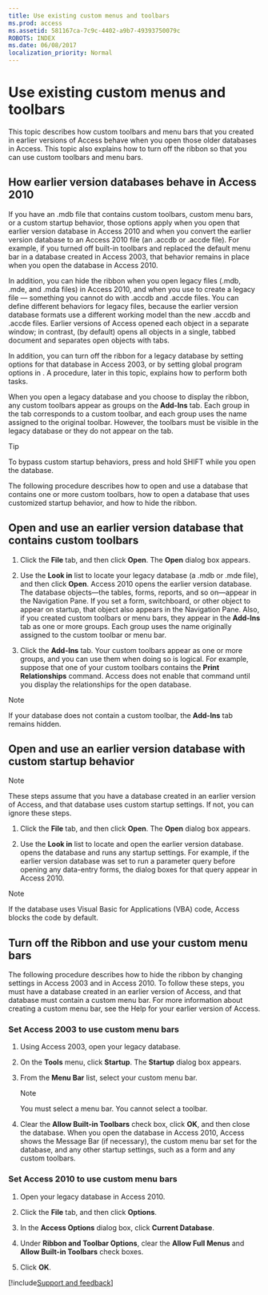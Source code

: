 ```yaml
---
title: Use existing custom menus and toolbars
ms.prod: access
ms.assetid: 581167ca-7c9c-4402-a9b7-49393750079c
ROBOTS: INDEX
ms.date: 06/08/2017
localization_priority: Normal
---
```



# Use existing custom menus and toolbars

This topic describes how custom toolbars and menu bars that you created in earlier versions of Access behave when you open those older databases in Access. This topic also explains how to turn off the ribbon so that you can use custom toolbars and menu bars.


## How earlier version databases behave in Access 2010

If you have an .mdb file that contains custom toolbars, custom menu bars, or a custom startup behavior, those options apply when you open that earlier version database in Access 2010 and when you convert the earlier version database to an Access 2010 file (an .accdb or .accde file). For example, if you turned off built-in toolbars and replaced the default menu bar in a database created in Access 2003, that behavior remains in place when you open the database in Access 2010.

In addition, you can hide the ribbon when you open legacy files (.mdb, .mde, and .mda files) in Access 2010, and when you use to create a legacy file — something you cannot do with .accdb and .accde files. You can define different behaviors for legacy files, because the earlier version database formats use a different working model than the new .accdb and .accde files. Earlier versions of Access opened each object in a separate window; in contrast, (by default) opens all objects in a single, tabbed document and separates open objects with tabs.

In addition, you can turn off the ribbon for a legacy database by setting options for that database in Access 2003, or by setting global program options in . A procedure, later in this topic, explains how to perform both tasks.

When you open a legacy database and you choose to display the ribbon, any custom toolbars appear as groups on the **Add-Ins** tab. Each group in the tab corresponds to a custom toolbar, and each group uses the name assigned to the original toolbar. However, the toolbars must be visible in the legacy database or they do not appear on the tab.

> [!TIP] 
> To bypass custom startup behaviors, press and hold SHIFT while you open the database.

The following procedure describes how to open and use a database that contains one or more custom toolbars, how to open a database that uses customized startup behavior, and how to hide the ribbon.


## Open and use an earlier version database that contains custom toolbars

1. Click the **File** tab, and then click **Open**. The **Open** dialog box appears.
    
2. Use the **Look in** list to locate your legacy database (a .mdb or .mde file), and then click **Open**. Access 2010 opens the earlier version database. The database objects—the tables, forms, reports, and so on—appear in the Navigation Pane. If you set a form, switchboard, or other object to appear on startup, that object also appears in the Navigation Pane. Also, if you created custom toolbars or menu bars, they appear in the **Add-Ins** tab as one or more groups. Each group uses the name originally assigned to the custom toolbar or menu bar.
    
3. Click the **Add-Ins** tab. Your custom toolbars appear as one or more groups, and you can use them when doing so is logical. For example, suppose that one of your custom toolbars contains the **Print Relationships** command. Access does not enable that command until you display the relationships for the open database.
    
> [!NOTE] 
> If your database does not contain a custom toolbar, the **Add-Ins** tab remains hidden.


## Open and use an earlier version database with custom startup behavior

> [!NOTE] 
> These steps assume that you have a database created in an earlier version of Access, and that database uses custom startup settings. If not, you can ignore these steps.

1. Click the **File** tab, and then click **Open**. The **Open** dialog box appears.
    
2. Use the **Look in** list to locate and open the earlier version database. opens the database and runs any startup settings. For example, if the earlier version database was set to run a parameter query before opening any data-entry forms, the dialog boxes for that query appear in Access 2010.
    
> [!NOTE] 
> If the database uses Visual Basic for Applications (VBA) code, Access blocks the code by default.


## Turn off the Ribbon and use your custom menu bars

The following procedure describes how to hide the ribbon by changing settings in Access 2003 and in Access 2010. To follow these steps, you must have a database created in an earlier version of Access, and that database must contain a custom menu bar. For more information about creating a custom menu bar, see the Help for your earlier version of Access.

### Set Access 2003 to use custom menu bars

1. Using Access 2003, open your legacy database.
    
2. On the **Tools** menu, click **Startup**. The **Startup** dialog box appears.
    
3. From the **Menu Bar** list, select your custom menu bar.
    
   > [!NOTE] 
   > You must select a menu bar. You cannot select a toolbar.

4. Clear the **Allow Built-in Toolbars** check box, click **OK**, and then close the database. When you open the database in Access 2010, Access shows the Message Bar (if necessary), the custom menu bar set for the database, and any other startup settings, such as a form and any custom toolbars.
    
### Set Access 2010 to use custom menu bars

1. Open your legacy database in Access 2010.
    
2. Click the **File** tab, and then click **Options**.
    
3. In the **Access Options** dialog box, click **Current Database**.
    
4. Under **Ribbon and Toolbar Options**, clear the **Allow Full Menus** and **Allow Built-in Toolbars** check boxes.
    
5. Click **OK**.

[!include[Support and feedback](~/includes/feedback-boilerplate.md)]